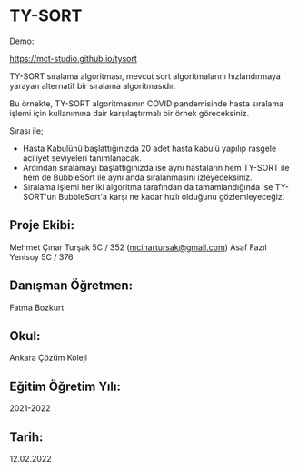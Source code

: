 # TY-SORT

Demo:

https://mct-studio.github.io/tysort

TY-SORT sıralama algoritması, mevcut sort algoritmalarını hızlandırmaya yarayan alternatif bir sıralama algoritmasıdır.

Bu örnekte, TY-SORT algoritmasının COVID pandemisinde hasta sıralama işlemi için kullanımına dair karşılaştırmalı bir örnek göreceksiniz.

Sırası ile;

* Hasta Kabulünü başlattığınızda 20 adet hasta kabulü yapılıp rasgele aciliyet seviyeleri tanımlanacak.
* Ardından sıralamayı başlattığınızda ise aynı hastaların hem TY-SORT ile hem de BubbleSort ile aynı anda sıralanmasını izleyeceksiniz.
* Sıralama işlemi her iki algoritma tarafından da tamamlandığında ise TY-SORT'un BubbleSort'a karşı ne kadar hızlı olduğunu gözlemleyeceğiz.

## Proje Ekibi:
Mehmet Çınar Turşak 5C / 352 (mcinartursak@gmail.com)
Asaf Fazıl Yenisoy 5C / 376


## Danışman Öğretmen:
Fatma Bozkurt

## Okul:
Ankara Çözüm Koleji

## Eğitim Öğretim Yılı:
2021-2022

## Tarih:
12.02.2022


